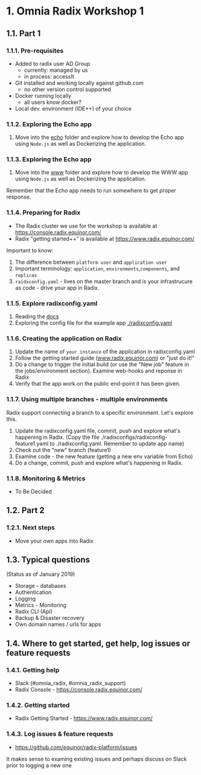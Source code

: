 # 1. Omnia Radix Workshop 1

<!-- /TOC -->
## 1.1. Part 1

### 1.1.1. Pre-requisites

- Added to radix user AD Group
    - currently: managed by us
    - in process: accessIt
- Git installed and working locally against github.com
    - no other version control supported 
- Docker running locally
    - all users know docker?
- Local dev. environment (IDE++) of your choice

### 1.1.2. Exploring the Echo app

1. Move into the [echo](../echo/) folder and explore how to develop the Echo app using ```Node.js``` as well as Dockerizing the application.

### 1.1.3. Exploring the Echo app

1. Move into the [www](../www/) folder and explore how to develop the WWW app using ```Node.js``` as well as Dockerizing the application. 

Remember that the Echo app needs to run somewhere to get proper response.

### 1.1.4. Preparing for Radix

* The Radix cluster we use for the workshop is available at https://console.radix.equinor.com/
* Radix "getting started++" is available at https://www.radix.equinor.com/

Important to know:

1. The difference between ```platform user``` and ```application user```
2. Important terminology: ```application```, ```environments```,```components```, and ```replicas```
3. ```raidxconfig.yaml``` - lives on the master branch and is your infrastrucure as code - drive your app in Radix.

### 1.1.5. Explore radixconfig.yaml

1. Reading the [docs](https://github.com/equinor/radix-operator/blob/master/docs/radixconfig.md)
2. Exploring the config file for the example app [./radixconfig.yaml](../radixconfig.yaml)

### 1.1.6. Creating the application on Radix

1. Update the name of ```your instance``` of the application in radixconfig.yaml
2. Follow the getting started guide (www.radix.equinor.com) or "just do it!"
3. Do a change to trigger the initial build (or use the "New job" feature in the jobs/environment section). Examine web-hooks and reponse in Radix
4. Verify that the app work on the public end-point it has been given.

### 1.1.7. Using multiple branches - multiple environments

Radix support connecting a branch to a specific environment. Let's explore this.

1. Update the radixconfig.yaml file, commit, push and explore what's happening in Radix. (Copy the file ./radixconfigs/radixconfig-feature1.yaml to ./radixconfig.yaml. Remember to update app name)
1. Check out the "new" branch (feature1)
2. Examine code - the new feature  (getting a new env variable from Echo)
4. Do a change, commit, push and explore what's happening in Radix.

### 1.1.8. Monitoring & Metrics

- To Be Decided

## 1.2. Part 2

### 1.2.1. Next steps

* Move your own apps into Radix


## 1.3. Typical questions

(Status as of January 2019)
* Storage - databases
* Authentication
* Logging
* Metrics - Monitoring
* Radix CLI (Api)
* Backup & Disaster recovery
* Own domain names / urls for apps

## 1.4. Where to get started, get help, log issues or feature requests

### 1.4.1. Getting help

* Slack (#omnia_radix, #omnia_radix_support)
* Radix Console -  https://console.radix.equinor.com/

### 1.4.2. Getting started

* Radix Getting Started - https://www.radix.equinor.com/

### 1.4.3. Log issues & feature requests

* https://github.com/equinor/radix-platform/issues

It makes sense to examing existing issues and perhaps discuss on Slack prior to logging a new one